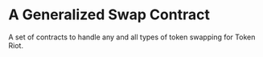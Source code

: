 # A Generalized Swap Contract

A set of contracts to handle any and all types of token swapping for Token Riot.